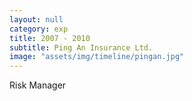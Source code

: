 ```yaml
---
layout: null
category: exp
title: 2007 - 2010
subtitle: Ping An Insurance Ltd.
image: "assets/img/timeline/pingan.jpg"
---
```

Risk Manager
